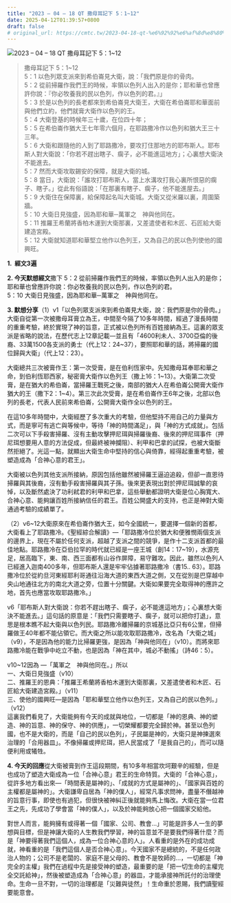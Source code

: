 ```yaml
---
title: "2023 – 04 – 18 QT 撒母耳記下 5：1~12"
date: 2025-04-12T01:39:57+0800
draft: false
# original_url: https://cmtc.tw/2023-04-18-qt-%e6%92%92%e6%af%8d%e8%80%b3%e8%a8%98%e4%b8%8b-5%ef%bc%9a112
---
```


![2023 – 04 – 18 QT 撒母耳記下 5：1~12](/images/qt.jpg  "2023 – 04 – 18 QT 撒母耳記下 5：1~12")

> 撒母耳記下 5：1~12  
> 5：1 以色列眾支派來到希伯崙見大衛，說：「我們原是你的骨肉。  
> 5：2 從前掃羅作我們王的時候，率領以色列人出入的是你；耶和華也曾應許你說：『你必牧養我的民以色列，作以色列的君。』」  
> 5：3 於是以色列的長老都來到希伯崙見大衛王，大衛在希伯崙耶和華面前與他們立約，他們就膏大衛作以色列的王。  
> 5：4 大衛登基的時候年三十歲，在位四十年；  
> 5：5 在希伯崙作猶大王七年零六個月，在耶路撒冷作以色列和猶大王三十三年。  
> 5：6 大衛和跟隨他的人到了耶路撒冷，要攻打住那地方的耶布斯人。耶布斯人對大衛說：「你若不趕出瞎子、瘸子，必不能進這地方」；心裏想大衛決不能進去。  
> 5：7 然而大衛攻取錫安的保障，就是大衛的城。  
> 5：8 當日，大衛說：「誰攻打耶布斯人，當上水溝攻打我心裏所恨惡的瘸子、瞎子。」從此有俗語說：「在那裏有瞎子、瘸子，他不能進屋去。」  
> 5：9 大衛住在保障裏，給保障起名叫大衛城。大衛又從米羅以裏，周圍築牆。  
> 5：10 大衛日見強盛，因為耶和華─萬軍之　神與他同在。  
> 5：11 推羅王希蘭將香柏木運到大衛那裏，又差遣使者和木匠、石匠給大衛建造宮殿。  
> 5：12 大衛就知道耶和華堅立他作以色列王，又為自己的民以色列使他的國興旺。

**1.  經文3遍**

**2. 今天默想經文**撒下 5：2 從前掃羅作我們王的時候，率領以色列人出入的是你；耶和華也曾應許你說：你必牧養我的民以色列，作以色列的君。  
5：10 大衛日見強盛，因為耶和華─萬軍之　神與他同在。

**3. 默想分享**（1）v1「以色列眾支派來到希伯崙見大衛，說：我們原是你的骨肉。」大衛自從第一次被撒母耳膏立為王，中間至今隔了10多年時間，經過了漫長時間的重重考驗，終於實現了神的旨意，正式被以色列所有百姓接納為王。這裏的眾支派是省略的說法，在歷代志上12章記載—並且有「4600利未人、3700亞倫的後裔、33萬1500各支派的勇士（代上12：24~37），要照耶和華的話，將掃羅的國位歸與大衛」（代上12：23）。

大衛總共三次被膏作王：第一次受膏，是在伯利恆家中。先知撒母耳奉耶和華之命，到伯利恆耶西家，秘密膏大衛作以色列王（撒上16：1~13）。大衛第二次受膏，是在猶大的希伯崙，當掃羅王戰死之後，南部的猶大人在希伯崙公開膏大衛作猶大的王（撒下2：1~4）。第三次此次受膏，是在希伯崙作王6年之後，北部以色列的長老，代表人民前來希伯崙，公開膏大衛作全以色列的王。

在這10多年時間中，大衛經歷了多次重大的考驗，但他堅持不用自己的力量與方式，而是寧可有逃亡與等候中，等待「神的時間滿足」，與「神的方式成就」。包括二次可以下手殺害掃羅、沒有主動攻擊押尼珥與掃羅後裔、後來的押尼珥事件（押尼珥想要用人意的方法促成，但最終被神攔阻）、利甲和巴拿的試探，也被大衛斷然拒絕了。光這一點，就顯出大衛生命中堅持的信心與倚靠，經得起重重考驗，被塑造成為「合神心意的君王」。

大衛被以色列其他支派所接納，原因包括他雖然被掃羅王逼迫追殺，但卻一直恩待掃羅與其後裔，沒有動手殺害掃羅與其子孫。後來更表現出對於押尼珥誠摰的哀悼，以及斷然處決了功利弒君的利甲和巴拿，這些舉動都證明大衛是位心胸寬大、合神心意、能夠讓百姓所接納信任的君王。百姓公開盛大的支持，也正是神對大衛通過考驗的成績單了。

（2）v6~12大衛原來在希伯崙作猶大王，如今全國統一，要選擇一個新的首都，大衛看上了耶路撒冷。《聖經綜合解讀》—「耶路撒冷位於猶大和便雅憫兩個支派的邊界上，現在不屬於任何支派，超越了支派之間的競爭，是作十二支派首都的最佳地點。耶路撒冷在亞伯拉罕的時代就已經是一座王城（創14：17~19），水源充足，居高臨下，東、南、西三面都有山谷作屏障，易守難攻。因此，雖然以色列人已經進入迦南400多年，但耶布斯人還是牢牢佔據著耶路撒冷（書15.. 63）。耶路撒冷位於從約旦河東經耶利哥通往沿海大道的東西大道之側，又在從別是巴穿越中央山地通往北方的南北大道之旁，位置十分關鍵。大衛如果要完全取得神的應許之地，首先也應當攻取耶路撒冷。」

v6「耶布斯人對大衛說：你若不趕出瞎子、瘸子，必不能進這地方」；心裏想大衛決不能進去。」這句話的原意是：「我們只需要瞎子、瘸子，就可以把你打退」，意思是根本瞧不起大衛與以色列民。耶路撒冷離掃羅的京城基比亞只有6公里，但掃羅做王40年都不能佔領它。而大衛之所以能攻取耶路撒冷，改名為「大衛之城」（v9），不是因為他的能力比掃羅更強，是因為「神與他同在」（v10）。而將來耶路撒冷能在戰爭中屹立不動，也是因為「神在其中，城必不動搖」（詩46：5）。

v10~12因為 —「萬軍之　神與他同在。」所以  
一、大衛日見強盛（v10）  
二、推羅王的恩典：「推羅王希蘭將香柏木運到大衛那裏，又差遣使者和木匠、石匠給大衛建造宮殿。」（v11）  
三、使他的國興旺—是因為「耶和華堅立他作以色列王，又為自己的民以色列。」（v12）  
這裏我們看見了，大衛能夠有今天的成就與地位，一切都是「神的恩典、神的塑造、神的旨意、神的保守、神的供應」，一切榮耀都要完全歸於神。甚至以色列國，也不是大衛的，而是「自己的民以色列」，子民屬是神的，大衛只是神揀選來治理的「合用器皿」。不像掃羅或押尼珥，把人民當成了「是我自己的」，而可以隨便利用或犧牲。

**4. 今天的回應**從大衛被膏到作王這段期間，有10多年相當坎坷艱辛的經驗，但是也成功了塑造大衛成為一位「合神心意」君王的生命特質。大衛的「合神心意」，從許多地方看出來—「時間表是屬神的」、「成就的方式是屬神的」、「國家與百姓的主權都是屬神的」。大衛謙卑自居為「神的僕人」，經常凡事求問神，盡量不僭越神的旨意行事，即使也有過犯，但很快被神糾正後就能夠馬上悔改。大衛在當一位君王之先，先成功了學會當「神的僕人」，以及於神能夠放心把一個國家交給他。

對世人而言，能夠擁有或得著一個「國家、公司、教會…」可能是許多人一生的夢想與目標，但是神讓大衛的人生教我們學習，神的旨意並不是要我們得著什麼？而是「神要得著我們這個人，成為一位合神心意的人」。人看重的是外在的成功成就，神看重的是「我們這個人是否合神心意」。今天國家不是總統的，不是任何政治人物的；公司不是老闆的、家庭不是父母的、教會不是牧師的…，一切都是「神完全的主權」我們在過程中先是接受神的塑造，最重要的是「把一切生命的主權完全交託給神」，然後被塑造成為「合神心意」的器皿，才能承接神所託付的治理使命。生命一旦不對，一切的治理都是「災難與徒然」！生命重於恩賜，我們讀聖經要能意會。